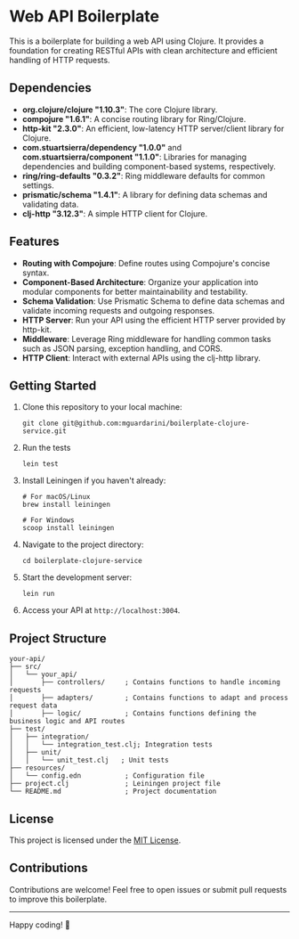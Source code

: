 # Web API Boilerplate

This is a boilerplate for building a web API using Clojure. It provides a foundation for creating RESTful APIs with clean architecture and efficient handling of HTTP requests.

## Dependencies

- **org.clojure/clojure "1.10.3"**: The core Clojure library.
- **compojure "1.6.1"**: A concise routing library for Ring/Clojure.
- **http-kit "2.3.0"**: An efficient, low-latency HTTP server/client library for Clojure.
- **com.stuartsierra/dependency "1.0.0"** and **com.stuartsierra/component "1.1.0"**: Libraries for managing dependencies and building component-based systems, respectively.
- **ring/ring-defaults "0.3.2"**: Ring middleware defaults for common settings.
- **prismatic/schema "1.4.1"**: A library for defining data schemas and validating data.
- **clj-http "3.12.3"**: A simple HTTP client for Clojure.

## Features

- **Routing with Compojure**: Define routes using Compojure's concise syntax.
- **Component-Based Architecture**: Organize your application into modular components for better maintainability and testability.
- **Schema Validation**: Use Prismatic Schema to define data schemas and validate incoming requests and outgoing responses.
- **HTTP Server**: Run your API using the efficient HTTP server provided by http-kit.
- **Middleware**: Leverage Ring middleware for handling common tasks such as JSON parsing, exception handling, and CORS.
- **HTTP Client**: Interact with external APIs using the clj-http library.

## Getting Started

1. Clone this repository to your local machine:

   ```
   git clone git@github.com:mguardarini/boilerplate-clojure-service.git
   ```
2. Run the tests
   ```
   lein test
   ```
3. Install Leiningen if you haven't already:

   ```
   # For macOS/Linux
   brew install leiningen
   
   # For Windows
   scoop install leiningen
   ```

4. Navigate to the project directory:

   ```
   cd boilerplate-clojure-service
   ```

5. Start the development server:

   ```
   lein run
   ```

6. Access your API at `http://localhost:3004`.

## Project Structure

```
your-api/
├── src/
│   └── your_api/
│       ├── controllers/     ; Contains functions to handle incoming requests
│       ├── adapters/        ; Contains functions to adapt and process request data
│       ├── logic/           ; Contains functions defining the business logic and API routes
├── test/
│   ├── integration/
│   │   └── integration_test.clj; Integration tests
│   ├── unit/
│   │   └── unit_test.clj   ; Unit tests
├── resources/
│   └── config.edn           ; Configuration file
├── project.clj              ; Leiningen project file
└── README.md                ; Project documentation
```

## License

This project is licensed under the [MIT License](LICENSE).

## Contributions

Contributions are welcome! Feel free to open issues or submit pull requests to improve this boilerplate.

---

Happy coding! 🚀